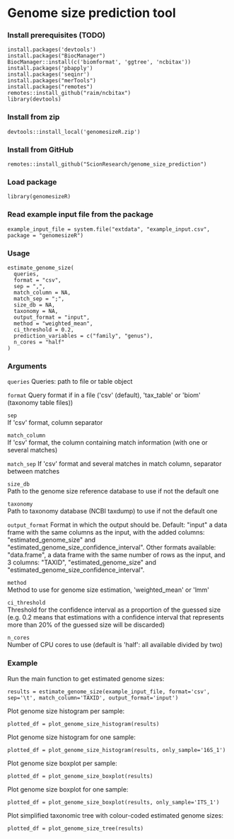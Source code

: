 # Genome size prediction tool

### Install prerequisites (TODO)

```
install.packages('devtools')
install.packages("BiocManager")
BiocManager::install(c('biomformat', 'ggtree', 'ncbitax'))
install.packages('pbapply')
install.packages('seqinr')
install.packages("merTools")
install.packages("remotes")
remotes::install_github("raim/ncbitax")
library(devtools)
```

### Install from zip

```
devtools::install_local('genomesizeR.zip')
```

### Install from GitHub

```
remotes::install_github("ScionResearch/genome_size_prediction")
```

### Load package

```
library(genomesizeR)
```

### Read example input file from the package

```
example_input_file = system.file("extdata", "example_input.csv", package = "genomesizeR")
```

### Usage

```
estimate_genome_size(
  queries,
  format = "csv",
  sep = ",",
  match_column = NA,
  match_sep = ";",
  size_db = NA,
  taxonomy = NA,
  output_format = "input",
  method = "weighted_mean",
  ci_threshold = 0.2,
  prediction_variables = c("family", "genus"),
  n_cores = "half"
)
```

### Arguments

`queries`
Queries: path to file or table object

`format`
Query format if in a file ('csv' (default), 'tax_table' or 'biom' (taxonomy table files))

`sep`	
If 'csv' format, column separator

`match_column`	
If 'csv' format, the column containing match information (with one or several matches)

`match_sep`	
If 'csv' format and several matches in match column, separator between matches

`size_db`	
Path to the genome size reference database to use if not the default one

`taxonomy`	
Path to taxonomy database (NCBI taxdump) to use if not the default one

`output_format`	
Format in which the output should be. Default: "input" a data frame with the same columns as the input, with the added columns: "estimated_genome_size" and "estimated_genome_size_confidence_interval". Other formats available: "data.frame", a data frame with the same number of rows as the input, and 3 columns: "TAXID", "estimated_genome_size" and "estimated_genome_size_confidence_interval".

`method`	
Method to use for genome size estimation, 'weighted_mean' or 'lmm'

`ci_threshold`	
Threshold for the confidence interval as a proportion of the guessed size (e.g. 0.2 means that estimations with a confidence interval that represents more than 20% of the guessed size will be discarded)

`n_cores`	
Number of CPU cores to use (default is 'half': all available divided by two)


### Example

Run the main function to get estimated genome sizes:

```
results = estimate_genome_size(example_input_file, format='csv', sep='\t', match_column='TAXID', output_format='input')
```

Plot genome size histogram per sample:

```
plotted_df = plot_genome_size_histogram(results)
```

Plot genome size histogram for one sample:

```
plotted_df = plot_genome_size_histogram(results, only_sample='16S_1')
```

Plot genome size boxplot per sample:

```
plotted_df = plot_genome_size_boxplot(results)
```

Plot genome size boxplot for one sample:

```
plotted_df = plot_genome_size_boxplot(results, only_sample='ITS_1')
```

Plot simplified taxonomic tree with colour-coded estimated genome sizes:

```
plotted_df = plot_genome_size_tree(results)
```
